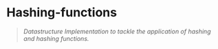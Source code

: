 # Hashing-functions
>_Datastructure Implementation to tackle the application of hashing and hashing functions._
